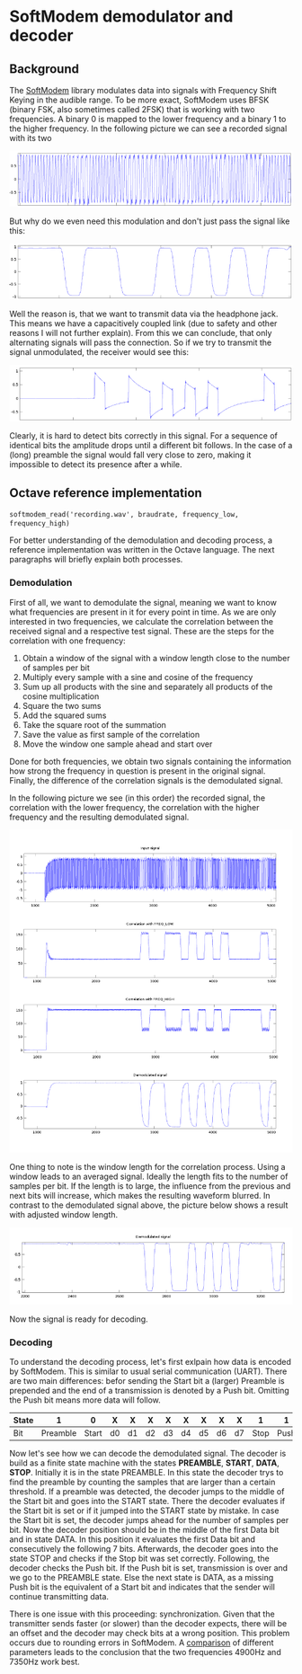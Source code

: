 # SoftModem demodulator and decoder

## Background
The [SoftModem](https://github.com/arms22/SoftModem) library modulates data into signals with Frequency Shift Keying in the audible range. To be more exact, SoftModem uses BFSK (binary FSK, also sometimes called 2FSK) that is working with two frequencies. A binary 0 is mapped to the lower frequency and a binary 1 to the higher frequency. In the following picture we can see a recorded signal with its two 

![Input signal](figure_fsk.png)

But why do we even need this modulation and don't just pass the signal like this:

![unmodulated](figure_unmod_tx.png)

Well the reason is, that we want to transmit data via the headphone jack. This means we have a capacitively coupled link (due to safety and other reasons I will not further explain). From this we can conclude, that only alternating signals will pass the connection. So if we try to transmit the signal unmodulated, the receiver would see this:

![unmodulated_rx](figure_unmod_rx.png)

Clearly, it is hard to detect bits correctly in this signal. For a sequence of identical bits the amplitude drops until a different bit follows. In the case of a (long) preamble the signal would fall very close to zero, making it impossible to detect its presence after a while.


## Octave reference implementation

	softmodem_read('recording.wav', braudrate, frequency_low, frequency_high)

For better understanding of the demodulation and decoding process, a reference implementation was written in the Octave language. The next paragraphs will briefly explain both processes. 

### Demodulation

First of all, we want to demodulate the signal, meaning we want to know what frequencies are present in it for every point in time. As we are only interested in two frequencies, we calculate the correlation between the received signal and a respective test signal. These are the steps for the correlation with one frequency:

1. Obtain a window of the signal with a window length close to the number of samples per bit
2. Multiply every sample with a sine and cosine of the frequency
3. Sum up all products with the sine and separately all products of the cosine multiplication 
4. Square the two sums
5. Add the squared sums
6. Take the square root of the summation
7. Save the value as first sample of the correlation
8. Move the window one sample ahead and start over

Done for both frequencies, we obtain two signals containing the information how strong the frequency in question is present in the original signal. Finally, the difference of the correlation signals is the demodulated signal. 

In the following picture we see (in this order) the recorded signal, the correlation with the lower frequency, the correlation with the higher frequency and the resulting demodulated signal.

![demodulation_steps](figure_all.png)

One thing to note is the window length for the correlation process. Using a window leads to an averaged signal. Ideally the length fits to the number of samples per bit. If the length is to large, the influence from the previous and next bits will increase, which makes the resulting waveform blurred. In contrast to the demodulated signal above, the picture below shows a result with adjusted window length.

![window_length](figure_demodulated.png)
 
Now the signal is ready for decoding.

### Decoding

To understand the decoding process, let's first exlpain how data is encoded by SoftModem. This is similar to usual serial communication (UART). There are two main differences: befor sending the Start bit a (larger) Preamble is prepended and the end of a transmission is denoted by a Push bit. Omitting the Push bit means more data will follow.

| State | 1        | 0     | X  | X  | X  | X  | X  | X  | X  | X  | 1    | 1    |
|-------|----------|-------|----|----|----|----|----|----|----|----|------|------|
| Bit   | Preamble | Start | d0 | d1 | d2 | d3 | d4 | d5 | d6 | d7 | Stop | Push |


Now let's see how we can decode the demodulated signal. The decoder is build as a finite state machine with the states __PREAMBLE__, __START__, __DATA__, __STOP__. Initially it is in the state PREAMBLE. In this state the decoder trys to find the preamble by counting the samples that are larger than a certain threshold. If a preamble was detected, the decoder jumps to the middle of the Start bit and goes into the START state. There the decoder evaluates if the Start bit is set or if it jumped into the START state by mistake. In case the Start bit is set, the decoder jumps ahead for the number of samples per bit. Now the decoder position should be in the middle of the first Data bit and in state DATA. In this position it evaluates the first Data bit and consecutively the following 7 bits. Afterwards, the decoder goes into the state STOP and checks if the Stop bit was set correctly. Following, the decoder checks the Push bit. If the Push bit is set, transmission is over and we go to the PREAMBLE state. Else the next state is DATA, as a missing Push bit is the equivalent of a Start bit and indicates that the sender will continue transmitting data.

There is one issue with this proceeding: synchronization. Given that the transmitter sends faster (or slower) than the decoder expects, there will be an offset and the decoder may check bits at a wrong position. This problem occurs due to rounding errors in SoftModem. A [comparison](https://docs.google.com/spreadsheets/d/1FgNwMYz1BY7YfkxdFYrwCYVjnjbC_Py1jo3o2qMi5ug/edit?usp=sharing) of different parameters leads to the conclusion that the two frequencies 4900Hz and 7350Hz work best. 